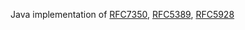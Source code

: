 Java implementation of 
[RFC7350](https://tools.ietf.org/html/rfc7350), 
[RFC5389](https://tools.ietf.org/html/rfc5389),
[RFC5928](https://tools.ietf.org/html/rfc5928)
